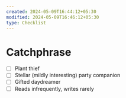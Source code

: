```yaml
---
created: 2024-05-09T16:44:12+05:30
modified: 2024-05-09T16:46:12+05:30
type: Checklist
---
```


# Catchphrase

- [ ] Plant thief
- [ ] Stellar (mildly interesting) party companion
- [ ] Gifted daydreamer
- [ ] Reads infrequently, writes rarely 
